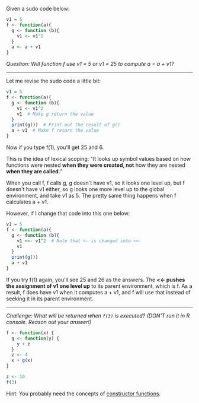 Given a sudo code below:
```r
v1 = 5
f <- function(a){
  g <- function (b){
    v1 <- v1^2
  }
  a <- a + v1
}
```
_Question: Will function f use v1 = 5 or v1 = 25 to compute a = a + v1?_

----

Let me revise the sudo code a little bit:
```r
v1 = 5
f <- function(a){
  g <- function (b){
    v1 <- v1^2
    v1  # Make g return the value
  }
  print(g())  # Print out the result of g()
  a + v1  # Make f return the value
}
```
Now if you type f(1), you'll get 25 and 6.

This is the idea of lexical scoping: "It looks up symbol values based on how functions were nested __when they were created, not__ how they are nested __when they are called.__"

When you call f, f calls g, g doesn't have v1, so it looks one level up, but f doesn't have v1 either, so g looks one more level up to the global environment, and take v1 as 5. The pretty same thing happens when f calculates a + v1.

However, if I change that code into this one below:
```r
v1 = 5
f <- function(a){
  g <- function (b){
    v1 <<- v1^2  # Note that <- is changed into <<-
    v1
  }
  print(g())
  a + v1
}
```
If you try f(1) again, you'll see 25 and 26 as the answers. The __<<- pushes the assignment of v1 one level up__ to its parent environment, which is f. As a result, f does have v1 when it computes a + v1, and f will use that instead of seeking it in its parent environment.

---

_Challenge: What will be returned when `f(3)` is executed? (DON'T run it in R console. Reason out your answer!)_
```r
f <- function(x) {
  g <- function(y) {
    y + z
  }
  z <- 4
  x + g(x)
}

z <- 10
f(3)
```

Hint: You probably need the concepts of [constructor functions](constructor%20functions.md).
